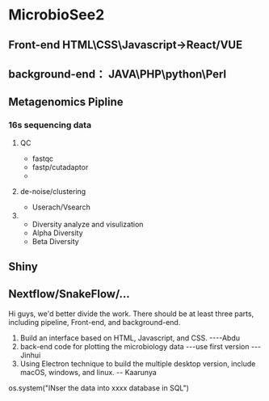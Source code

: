 # MicrobioSee2
## Front-end HTML\CSS\Javascript->React/VUE
## background-end： JAVA\PHP\python\Perl
## Metagenomics Pipline
### 16s sequencing data
1. QC
   - fastqc
   - fastp/cutadaptor
   - 
   
2. de-noise/clustering
   - Userach/Vsearch
3. - Diversity analyze and visulization
   - Alpha Diversity
   - Beta Diversity
## Shiny
## Nextflow/SnakeFlow/...

Hi guys, we'd better divide the work. There should be at least three parts, including pipeline, Front-end, and background-end.

1. Build an interface based on  HTML, Javascript, and CSS.   ----Abdu
2. back-end code for plotting the microbiology data    ---use first version  ---Jinhui 
3. Using Electron technique to build the multiple desktop version, include macOS, windows, and linux. -- Kaarunya
   




os.system("INser the data into xxxx database in SQL")
